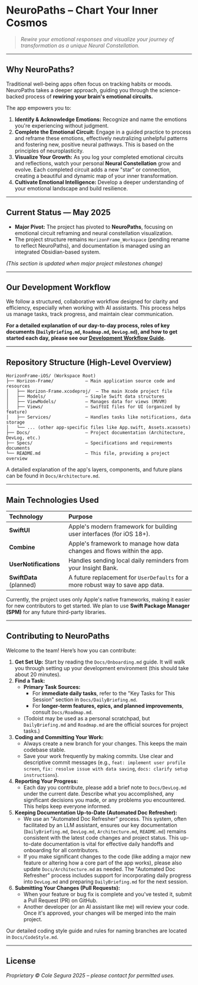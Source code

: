 # NeuroPaths – Chart Your Inner Cosmos

> *Rewire your emotional responses and visualize your journey of transformation as a unique Neural Constellation.*

---

## Why NeuroPaths?

Traditional well-being apps often focus on tracking habits or moods. NeuroPaths takes a deeper approach, guiding you through the science-backed process of **rewiring your brain's emotional circuits.**

The app empowers you to:

1.  **Identify & Acknowledge Emotions:** Recognize and name the emotions you're experiencing without judgment.
2.  **Complete the Emotional Circuit:** Engage in a guided practice to process and reframe these emotions, effectively neutralizing unhelpful patterns and fostering new, positive neural pathways. This is based on the principles of neuroplasticity.
3.  **Visualize Your Growth:** As you log your completed emotional circuits and reflections, watch your personal **Neural Constellation** grow and evolve. Each completed circuit adds a new "star" or connection, creating a beautiful and dynamic map of your inner transformation.
4.  **Cultivate Emotional Intelligence:** Develop a deeper understanding of your emotional landscape and build resilience.

---

## Current Status — May 2025

*   **Major Pivot:** The project has pivoted to **NeuroPaths**, focusing on emotional circuit reframing and neural constellation visualization.
*   The project structure remains `HorizonFrame_Workspace` (pending rename to reflect NeuroPaths), and documentation is managed using an integrated Obsidian-based system.

*(This section is updated when major project milestones change)*

---

## Our Development Workflow

We follow a structured, collaborative workflow designed for clarity and efficiency, especially when working with AI assistants. This process helps us manage tasks, track progress, and maintain clear communication.

**For a detailed explanation of our day-to-day process, roles of key documents (`DailyBriefing.md`, `Roadmap.md`, `DevLog.md`), and how to get started each day, please see our [Development Workflow Guide](Docs/WorkflowGuide.md).**

---

## Repository Structure (High-Level Overview)

```
HorizonFrame-iOS/ (Workspace Root)
├── Horizon-Frame/            – Main application source code and resources
│   ├── Horizon-Frame.xcodeproj/  – The main Xcode project file
│   ├── Models/               – Simple Swift data structures
│   ├── ViewModels/           – Manages data for views (MVVM)
│   ├── Views/                – SwiftUI files for UI (organized by feature)
│   ├── Services/             – Handles tasks like notifications, data storage
│   └── ... (other app-specific files like App.swift, Assets.xcassets)
├── Docs/                     – Project documentation (Architecture, DevLog, etc.)
├── Specs/                    – Specifications and requirements documents
└── README.md                 – This file, providing a project overview
```

A detailed explanation of the app's layers, components, and future plans can be found in `Docs/Architecture.md`.

---

## Main Technologies Used

| Technology          | Purpose                                                                 |
| :------------------ | :---------------------------------------------------------------------- |
| **SwiftUI**         | Apple's modern framework for building user interfaces (for iOS 18+).    |
| **Combine**         | Apple's framework to manage how data changes and flows within the app.  |
| **UserNotifications** | Handles sending local daily reminders from your Insight Bank.           |
| **SwiftData** (planned) | A future replacement for `UserDefaults` for a more robust way to save app data. |

Currently, the project uses only Apple's native frameworks, making it easier for new contributors to get started. We plan to use **Swift Package Manager (SPM)** for any future third-party libraries.

---

## Contributing to NeuroPaths

Welcome to the team! Here’s how you can contribute:

1.  **Get Set Up:** Start by reading the `Docs/Onboarding.md` guide. It will walk you through setting up your development environment (this should take about 20 minutes).
2.  **Find a Task:**
    *   **Primary Task Sources:**
        *   For **immediate daily tasks**, refer to the "Key Tasks for This Session" section in `Docs/DailyBriefing.md`.
        *   For **longer-term features, epics, and planned improvements**, consult `Docs/Roadmap.md`.
    *   (Todoist may be used as a personal scratchpad, but `DailyBriefing.md` and `Roadmap.md` are the official sources for project tasks.)
3.  **Coding and Committing Your Work:**
    *   Always create a new branch for your changes. This keeps the main codebase stable.
    *   Save your work frequently by making commits. Use clear and descriptive commit messages (e.g., `feat: implement user profile screen`, `fix: resolve issue with data saving`, `docs: clarify setup instructions`).
4.  **Reporting Your Progress:**
    *   Each day you contribute, please add a brief note to `Docs/DevLog.md` under the current date. Describe what you accomplished, any significant decisions you made, or any problems you encountered. This helps keep everyone informed.
5.  **Keeping Documentation Up-to-Date (Automated Doc Refresher):**
    *   We use an "Automated Doc Refresher" process. This system, often facilitated by an LLM assistant, ensures our key documentation (`DailyBriefing.md`, `DevLog.md`, `Architecture.md`, `README.md`) remains consistent with the latest code changes and project status. This up-to-date documentation is vital for effective daily handoffs and onboarding for all contributors.
    *   If you make significant changes to the code (like adding a major new feature or altering how a core part of the app works), please also update `Docs/Architecture.md` as needed. The "Automated Doc Refresher" process includes support for incorporating daily progress into `DevLog.md` and preparing `DailyBriefing.md` for the next session.
6.  **Submitting Your Changes (Pull Requests):**
    *   When your feature or bug fix is complete and you've tested it, submit a Pull Request (PR) on GitHub.
    *   Another developer (or an AI assistant like me) will review your code. Once it's approved, your changes will be merged into the main project.

Our detailed coding style guide and rules for naming branches are located in `Docs/CodeStyle.md`.

---

## License

_Proprietary © Cole Segura 2025 – please contact for permitted uses._
